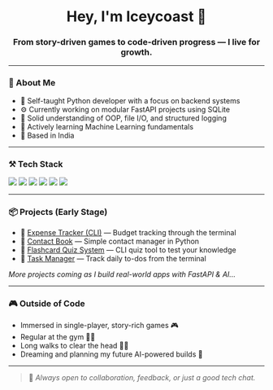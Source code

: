 <h1 align="center">Hey, I'm Iceycoast 👋</h1>
<h3 align="center">From story-driven games to code-driven progress — I live for growth.</h3>

---

### 🧠 About Me

- 🐍 Self-taught Python developer with a focus on backend systems  
- ⚙️ Currently working on modular FastAPI projects using SQLite  
- 🧱 Solid understanding of OOP, file I/O, and structured logging  
- 🤖 Actively learning Machine Learning fundamentals  
- 📍 Based in India  

---

### ⚒️ Tech Stack

<p>
  <img src="https://img.shields.io/badge/Python-3776AB?style=for-the-badge&logo=python&logoColor=white"/>
  <img src="https://img.shields.io/badge/FastAPI-009688?style=for-the-badge&logo=fastapi&logoColor=white"/>
  <img src="https://img.shields.io/badge/SQLite-003B57?style=for-the-badge&logo=sqlite&logoColor=white"/>
  <img src="https://img.shields.io/badge/JSON-000000?style=for-the-badge&logo=json&logoColor=white"/>
  <img src="https://img.shields.io/badge/Git-F05032?style=for-the-badge&logo=git&logoColor=white"/>
  <img src="https://img.shields.io/badge/CLI-111111?style=for-the-badge"/>
</p>

---

### 📦 Projects (Early Stage)

- 💸 [Expense Tracker (CLI)](https://github.com/Iceycoast/Personal-Expense-Tracker-CLI-Version-) — Budget tracking through the terminal  
- 📒 [Contact Book](https://github.com/Iceycoast/Contact-book) — Simple contact manager in Python  
- 🧠 [Flashcard Quiz System](https://github.com/Iceycoast/Flashquiz) — CLI quiz tool to test your knowledge  
- 📝 [Task Manager](https://github.com/Iceycoast/Task-Manager) — Track daily to-dos from the terminal  

_More projects coming as I build real-world apps with FastAPI & AI..._

---

### 🎮 Outside of Code

- Immersed in single-player, story-rich games 🎮  
- Regular at the gym 🏋️‍♂️  
- Long walks to clear the head 🚶‍♂️  
- Dreaming and planning my future AI-powered builds 🤖  

---

> 💬 *Always open to collaboration, feedback, or just a good tech chat.*
